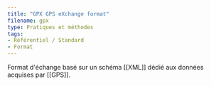 ```yaml
---
title: "GPX GPS eXchange format"
filename: gpx
type: Pratiques et méthodes
tags:
- Référentiel / Standard
- Format
---
```


Format d'échange basé sur un schéma [[XML]] dédié aux données acquises par [[GPS]].


